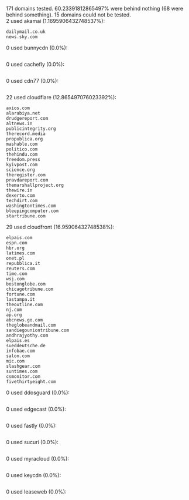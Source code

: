 171 domains tested. 60.23391812865497% were behind nothing (68 were behind something). 15 domains could not be tested.<br>
2 used akamai (1.1695906432748537%):
```
dailymail.co.uk
news.sky.com
```

0 used bunnycdn (0.0%):
```

```

0 used cachefly (0.0%):
```

```

0 used cdn77 (0.0%):
```

```

22 used cloudflare (12.865497076023392%):
```
axios.com
alarabiya.net
drudgereport.com
altnews.in
publicintegrity.org
therecord.media
propublica.org
mashable.com
politico.com
thehindu.com
freedom.press
kyivpost.com
science.org
theregister.com
pravdareport.com
themarshallproject.org
thewire.in
dexerto.com
techdirt.com
washingtontimes.com
bleepingcomputer.com
startribune.com
```

29 used cloudfront (16.95906432748538%):
```
elpais.com
espn.com
hbr.org
latimes.com
onet.pl
repubblica.it
reuters.com
time.com
wsj.com
bostonglobe.com
chicagotribune.com
fortune.com
lastampa.it
theoutline.com
nj.com
ap.org
abcnews.go.com
theglobeandmail.com
sandiegouniontribune.com
andhrajyothy.com
elpais.es
sueddeutsche.de
infobae.com
salon.com
mic.com
slashgear.com
suntimes.com
csmonitor.com
fivethirtyeight.com
```

0 used ddosguard (0.0%):
```

```

0 used edgecast (0.0%):
```

```

0 used fastly (0.0%):
```

```

0 used sucuri (0.0%):
```

```

0 used myracloud (0.0%):
```

```

0 used keycdn (0.0%):
```

```

0 used leaseweb (0.0%):
```

```
